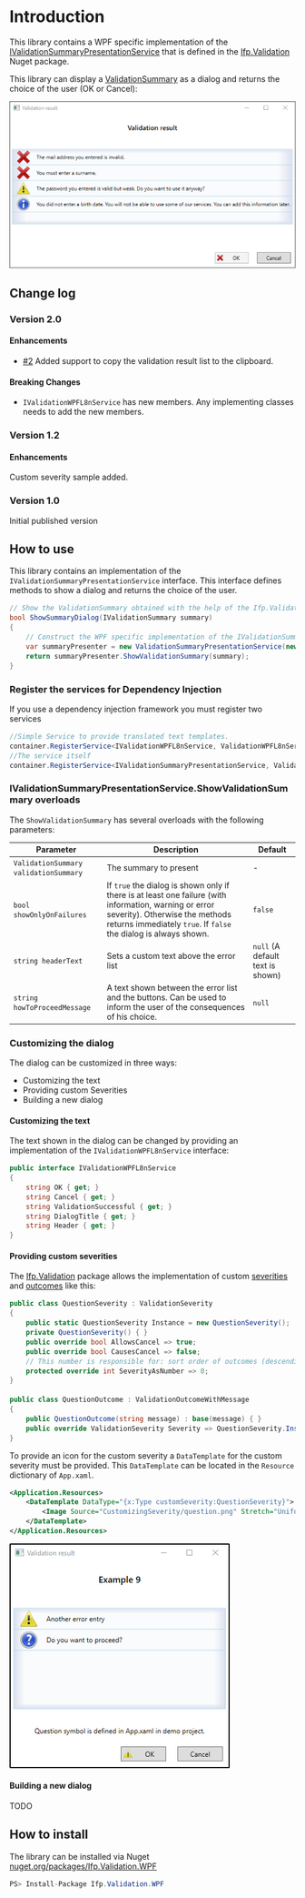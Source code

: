 # Introduction

This library contains a WPF specific implementation of the
[IValidationSummaryPresentationService](https://github.com/ifpanalytics/Ifp.Validation/wiki/T_Ifp_Validation_IValidationSummaryPresentationService) that is defined in
the [Ifp.Validation](https://github.com/ifpanalytics/Ifp.Validation) Nuget package.

This library can display a [ValidationSummary](https://github.com/ifpanalytics/Ifp.Validation/wiki/T_Ifp_Validation_ValidationSummary) as a dialog and returns the
choice of the user (OK or Cancel):

![ValidationSummaryPresenter example](Documentation/Media/ValidationSummaryPresenterExample.png)

## Change log

### Version 2.0

#### Enhancements

- [#2](https://github.com/ifpanalytics/Ifp.Validation.WPF/pull/2) Added support to copy the validation result list to the clipboard.

#### Breaking Changes

- `IValidationWPFL8nService` has new members. Any implementing classes needs to add the new members.

### Version 1.2

#### Enhancements

Custom severity sample added.

### Version 1.0

Initial published version

## How to use

This library contains an implementation of the `IValidationSummaryPresentationService` interface. This interface defines methods
to show a dialog and returns the choice of the user.

```CS
// Show the ValidationSummary obtained with the help of the Ifp.Validation package.
bool ShowSummaryDialog(IValidationSummary summary)
{
    // Construct the WPF specific implementation of the IValidationSummaryPresentationService interface
    var summaryPresenter = new ValidationSummaryPresentationService(new ValidationWPFL8nService_en_US());
    return summaryPresenter.ShowValidationSummary(summary);
}
```

### Register the services for Dependency Injection

If you use a dependency injection framework you must register two services

```CS
//Simple Service to provide translated text templates.
container.RegisterService<IValidationWPFL8nService, ValidationWPFL8nService_en_US>();
//The service itself
container.RegisterService<IValidationSummaryPresentationService, ValidationSummaryPresentationService>();
```

### IValidationSummaryPresentationService.ShowValidationSummary overloads

The `ShowValidationSummary` has several overloads with the following parameters:

| Parameter                             | Description                                                                                                                                                                                                 | Default                          |
| ------------------------------------- | ----------------------------------------------------------------------------------------------------------------------------------------------------------------------------------------------------------- | -------------------------------- |
| `ValidationSummary validationSummary` | The summary to present                                                                                                                                                                                      | -                                |
| `bool showOnlyOnFailures`             | If `true` the dialog is shown only if there is at least one failure (with information, warning or error severity). Otherwise the methods returns immediately `true`. If `false` the dialog is always shown. | `false`                          |
| `string headerText`                   | Sets a custom text above the error list                                                                                                                                                                     | `null` (A default text is shown) |
| `string howToProceedMessage`          | A text shown between the error list and the buttons. Can be used to inform the user of the consequences of his choice.                                                                                      | `null`                           |

### Customizing the dialog

The dialog can be customized in three ways:

- Customizing the text
- Providing custom Severities
- Building a new dialog

#### Customizing the text

The text shown in the dialog can be changed by providing an implementation of the `IValidationWPFL8nService` interface:

```CS
public interface IValidationWPFL8nService
{
    string OK { get; }
    string Cancel { get; }
    string ValidationSuccessful { get; }
    string DialogTitle { get; }
    string Header { get; }
}
```

#### Providing custom severities

The [Ifp.Validation](https://github.com/ifpanalytics/Ifp.Validation) package allows the implementation of custom
[severities](https://github.com/ifpanalytics/Ifp.Validation/wiki/T_Ifp_Validation_ValidationSeverity) and
[outcomes](https://github.com/ifpanalytics/Ifp.Validation/wiki/T_Ifp_Validation_ValidationOutcome) like this:

```CS
public class QuestionSeverity : ValidationSeverity
{
    public static QuestionSeverity Instance = new QuestionSeverity();
    private QuestionSeverity() { }
    public override bool AllowsCancel => true;
    public override bool CausesCancel => false;
    // This number is responsible for: sort order of outcomes (descending) and the overall outcome (maximum wins).
    protected override int SeverityAsNumber => 0;
}

public class QuestionOutcome : ValidationOutcomeWithMessage
{
    public QuestionOutcome(string message) : base(message) { }
    public override ValidationSeverity Severity => QuestionSeverity.Instance;
}
```

To provide an icon for the custom severity a `DataTemplate` for the custom severity must be provided. This `DataTemplate` can
be located in the `Resource` dictionary of `App.xaml`.

```XML
<Application.Resources>
    <DataTemplate DataType="{x:Type customSeverity:QuestionSeverity}">
        <Image Source="CustomizingSeverity/question.png" Stretch="Uniform"/>
    </DataTemplate>
</Application.Resources>
```

![QuestionSeverity example](Documentation/Media/QuestionSeverityExample.png)

#### Building a new dialog

TODO

## How to install

The library can be installed via Nuget [nuget.org/packages/Ifp.Validation.WPF](https://www.nuget.org/packages/Ifp.Validation.WPF/)

```CS
PS> Install-Package Ifp.Validation.WPF
```
